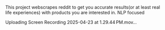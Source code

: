 This project webscrapes reddit to get you accurate results(or at least real life experiences) with products you are interested in. NLP focused


Uploading Screen Recording 2025-04-23 at 1.29.44 PM.mov…

